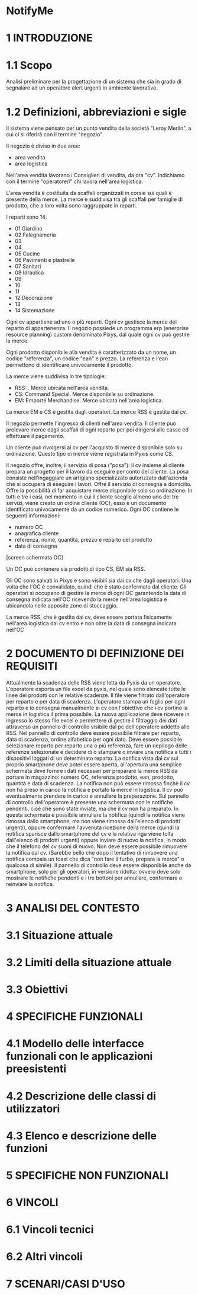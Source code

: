 # NotifyMe
# 1 INTRODUZIONE
# 1.1 Scopo
Analisi preliminare per la progettazione di un sistema che sia
in grado di segnalare ad un operatore alert urgenti in ambiente lavorativo.  

# 1.2 Definizioni, abbreviazioni e sigle
Il sistema viene pensato per un punto vendita della società "Leroy Merlin",
a cui ci si riferirà con il termine "negozio".

Il negozio è diviso in due aree:
- area vendita
- area logistica

Nell'area vendita lavorano i Consiglieri di vendita, da ora "cv".
Indichiamo con il termine "operatore/i" chi lavora nell'area logistica.

L'area vendita è costituita da scaffali organizzati in corsie sui quali è presente della merce. 
La merce è suddivisa tra gli scaffali per famiglie di prodotto, che a loro volta sono raggruppate
in reparti.

I reparti sono 14:
- 01 Giardino
- 02 Falegnameria
- 03 
- 04 
- 05 Cucine
- 06 Pavimenti e piastrelle
- 07 Sanitari
- 08 Idraulica
- 09
- 10 
- 11 
- 12 Decorazione
- 13
- 14 Sistemazione

Ogni cv appartiene ad uno o più reparti.
Ogni cv gestisce la merce del reparto di appartenenza.
Il negozio possiede un programma erp (enerprise resource planning) custom denominato Pixys,
dal quale ogni cv può gestire la merce.

Ogni prodotto disponibile alla vendita è caratterizzato da un nome, un codice "referenza", un codice "ean" e prezzo.
La referenza e l'ean permettono di identificare univocamente il prodotto.


La merce viene suddivisa in tre tipologie:
* RSS: . Merce ubicata nell'area vendita.
* CS: Command Special. Merce disponibile su ordinazione.
* EM: Emporté Merchandise. Merce ubicata nell'area logistica.

La merce EM e CS è gestita dagli operatori.
La merce RSS è gestita dai cv.

Il negozio permette l'ingresso di clienti nell'area vendita.
Il cliente può prelevare merce dagli scaffali di ogni reparto per poi dirigersi alle casse
ed effettuare il pagamento.

Un cliente può rivolgersi al cv per l'acquisto di merce disponibile solo su ordinazione.
Questo tipo di merce viene registrata in Pyxis come CS.

Il negozio offre, inoltre, il servizio di posa ("posa"): il cv insieme al cliente prepara un
progetto per il lavoro da eseguire per conto del cliente. 
La posa consiste nell'ingaggiare un artigiano specializzato autorizzato dall'azienda che
si occuperà di eseguire i lavori.
Offre il servizio di consegna a domicilio.
Offre la possibilità di far acquistare merce disponibile solo su ordinazione.
In tutti e tre i casi, nel momento in cui il cliente sceglie almeno uno dei tre servizi, viene
creato un ordine cliente (OC), esso è un documento identificato univocamente da un codice numerico.
Ogni OC contiene le seguenti informazioni:
- numero OC
- anagrafica cliente
- referenza, nome, quantità, prezzo e reparto del prodotto
- data di consegna

[screen schermata OC]

Un OC può contenere sia prodotti di tipo CS, EM sia RSS.

Gli OC sono salvati in Pixys e sono visibili sia dai cv che dagli operatori.
Una volta che l'OC è convalidato, quindi che è stato confermato dal cliente. 
Gli operatori si occupano di gestire la merce di ogni OC garantendo la data di consegna indicata nell'OC
ricevendo la merce nell'area logistica e ubicandola nelle apposite zone di stoccaggio.

La merce RSS, che è gestita dai cv, deve essere portata fisicamente nell'area logistica dai cv entro e non oltre la data
di consegna indicata nell'OC






# 2 DOCUMENTO DI DEFINIZIONE DEI REQUISITI
 
Attualmente la scadenza delle RSS viene letta da Pyxis da un operatore.
L'operatore esporta un file excel da pyxis, nel quale sono elencate tutte le linee dei prodotti con le relative scadenze. Il file viene filtrato dall'operatore per reparto e per data di scadenza. L'operatore stampa un foglio per ogni reparto e lo consegna manualmente ai cv con l'obiettivo che i cv portino la merce in logistica il prima possibile.
La nuova applicazione deve ricevere in ingresso lo stesso file excel e permettere di gestire il filtraggio dei dati attraverso un pannello di controllo visibile dal pc dell'operatore addetto alle RSS. Nel pannello di controllo deve essere possibile filtrare per reparto, data di scadenza, ordine alfabetico per ogni dato. Deve essere possibile selezionare reparto per reparto una o più referenza, fare un riepilogo delle referenze selezionate e decidere di o stampare o inviare una notifica a tutti i dispositivi loggati di un determinato reparto. 
La notifica vista dal cv sul proprio smartphone deve poter essere aperta, all'apertura una semplice schermata deve fornire i dati necessari per preparare la merce RSS da portare in magazzino: numero OC, referenza prodotto, ean, prodotto, quantità e data di scadenza.
La notifica non può essere rimossa finchè il cv non ha preso in carico la notifica e portato la merce in logistica. Il cv può eventualmente prendere in carico e annullare la preparazione.
Sul pannello di controllo dell'operatore è presente una schermata con le notifiche pendenti, cioè che sono state inviate, ma che il cv non ha preparato. In questa schermata è possibile annullare la notifica (quindi la notifica viene rimossa dallo smartphone, ma non viene rimossa dall'elenco di prodotti urgenti), oppure confermare l'avvenuta ricezione della merce (quindi la notifica sparisce dallo smartphone del cv e la relativa riga viene tolta dall'elenco di prodotti urgenti) oppure inviare di nuovo la notifica, in modo che il telefono del cv suoni di nuovo.
Non deve essere possibile rimuovere la notifica dal cv. (Sarebbe bello che dopo il tentativo di rimuovere una notifica compaia un toast che dica "non fare il furbo, prepara la merce" o qualcosa di simile).
Il pannello di controllo deve essere disponibile anche da smartphone, solo per gli operatori, in versione ridotta: ovvero deve solo mostrare le notifiche pendenti e i tre bottoni per annullare, confermare o reinviare la notifica.


# 3 ANALISI DEL CONTESTO
# 3.1 Situazione attuale
# 3.2 Limiti della situazione attuale
# 3.3 Obiettivi

# 4 SPECIFICHE FUNZIONALI
# 4.1 Modello delle interfacce funzionali con le applicazioni preesistenti
# 4.2 Descrizione delle classi di utilizzatori
# 4.3 Elenco e descrizione delle funzioni

# 5 SPECIFICHE NON FUNZIONALI

# 6 VINCOLI
# 6.1 Vincoli tecnici
# 6.2 Altri vincoli

# 7 SCENARI/CASI D'USO
